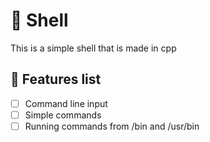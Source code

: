 # 🐚 Shell
This is a simple shell that is made in cpp

## 📃 Features list
- [ ] Command line input
- [ ] Simple commands
- [ ] Running commands from /bin and /usr/bin
